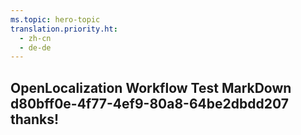 ```yaml
---
ms.topic: hero-topic
translation.priority.ht: 
  - zh-cn
  - de-de
---
```

## OpenLocalization Workflow Test MarkDown d80bff0e-4f77-4ef9-80a8-64be2dbdd207 thanks!
